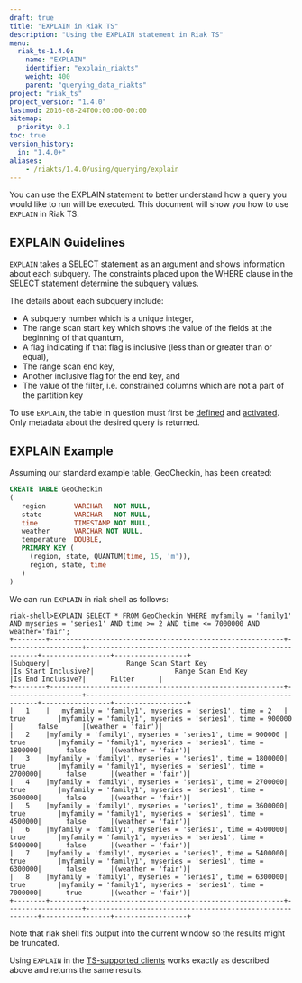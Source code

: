 ```yaml
---
draft: true
title: "EXPLAIN in Riak TS"
description: "Using the EXPLAIN statement in Riak TS"
menu:
  riak_ts-1.4.0:
    name: "EXPLAIN"
    identifier: "explain_riakts"
    weight: 400
    parent: "querying_data_riakts"
project: "riak_ts"
project_version: "1.4.0"
lastmod: 2016-08-24T00:00:00-00:00
sitemap:
  priority: 0.1
toc: true
version_history:
  in: "1.4.0+"
aliases:
    - /riakts/1.4.0/using/querying/explain
---
```


[creating-activating]: {{<baseurl>}}riak/ts/1.4.0/using/creating-activating
[develop]: {{<baseurl>}}riak/ts/1.4.0/developing
[planning]: {{<baseurl>}}riak/ts/1.4.0/using/planning
[riak shell]: {{<baseurl>}}riak/ts/1.4.0/using/riakshell

You can use the EXPLAIN statement to better understand how a query you would like to run will be executed. This document will show you how to use `EXPLAIN` in Riak TS.

## EXPLAIN Guidelines

`EXPLAIN` takes a SELECT statement as an argument and shows information about each subquery. The constraints placed upon the WHERE clause in the SELECT statement determine the subquery values.

The details about each subquery include:

* A subquery number which is a unique integer,
* The range scan start key which shows the value of the fields at the beginning of that quantum,
* A flag indicating if that flag is inclusive (less than or greater than or equal),
* The range scan end key,
* Another inclusive flag for the end key, and
* The value of the filter, i.e. constrained columns which are not a part of the partition key

To use `EXPLAIN`, the table in question must first be [defined][planning] and [activated][creating-activating]. Only metadata about the desired query is returned.

## EXPLAIN Example

Assuming our standard example table, GeoCheckin, has been created:

```sql
CREATE TABLE GeoCheckin
(
   region       VARCHAR   NOT NULL,
   state        VARCHAR   NOT NULL,
   time         TIMESTAMP NOT NULL,
   weather      VARCHAR NOT NULL,
   temperature  DOUBLE,
   PRIMARY KEY (
     (region, state, QUANTUM(time, 15, 'm')),
     region, state, time
   )
)
```

We can run `EXPLAIN` in riak shell as follows:

```
riak-shell>EXPLAIN SELECT * FROM GeoCheckin WHERE myfamily = 'family1' AND myseries = 'series1' AND time >= 2 AND time <= 7000000 AND weather='fair';
+--------+----------------------------------------------------------+-------------------+----------------------------------------------------------+-----------------+------------------+
|Subquery|                   Range Scan Start Key                   |Is Start Inclusive?|                    Range Scan End Key                    |Is End Inclusive?|      Filter      |
+--------+----------------------------------------------------------+-------------------+----------------------------------------------------------+-----------------+------------------+
|   1    |   myfamily = 'family1', myseries = 'series1', time = 2   |       true        |myfamily = 'family1', myseries = 'series1', time = 900000 |      false      |(weather = 'fair')|
|   2    |myfamily = 'family1', myseries = 'series1', time = 900000 |       true        |myfamily = 'family1', myseries = 'series1', time = 1800000|      false      |(weather = 'fair')|
|   3    |myfamily = 'family1', myseries = 'series1', time = 1800000|       true        |myfamily = 'family1', myseries = 'series1', time = 2700000|      false      |(weather = 'fair')|
|   4    |myfamily = 'family1', myseries = 'series1', time = 2700000|       true        |myfamily = 'family1', myseries = 'series1', time = 3600000|      false      |(weather = 'fair')|
|   5    |myfamily = 'family1', myseries = 'series1', time = 3600000|       true        |myfamily = 'family1', myseries = 'series1', time = 4500000|      false      |(weather = 'fair')|
|   6    |myfamily = 'family1', myseries = 'series1', time = 4500000|       true        |myfamily = 'family1', myseries = 'series1', time = 5400000|      false      |(weather = 'fair')|
|   7    |myfamily = 'family1', myseries = 'series1', time = 5400000|       true        |myfamily = 'family1', myseries = 'series1', time = 6300000|      false      |(weather = 'fair')|
|   8    |myfamily = 'family1', myseries = 'series1', time = 6300000|       true        |myfamily = 'family1', myseries = 'series1', time = 7000000|      true       |(weather = 'fair')|
+--------+----------------------------------------------------------+-------------------+----------------------------------------------------------+-----------------+------------------+
```

Note that riak shell fits output into the current window so the results might be truncated.

Using `EXPLAIN` in the [TS-supported clients][develop] works exactly as described above and returns the same results.
